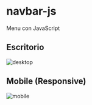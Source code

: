 # navbar-js

Menu con JavaScript

## Escritorio

![desktop](https://github.com/hugoorlando/navbar-js/blob/main/img/img_1.png)

## Mobile (Responsive)

![mobile](https://github.com/hugoorlando/navbar-js/blob/main/img/img_2.png)
